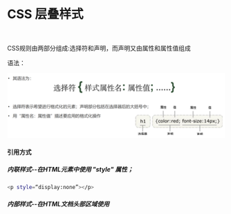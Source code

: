 # CSS 层叠样式

‍

CSS规则由两部分组成:选择符和声明，而声明又由属性和属性值组成

语法：

​![image](assets/image-20241017123353-hk3i65z.png)​

#### 引用方式

##### 内联样式--在HTML元素中使用 "style" 属性；

```bash
<p style=“display:none”></p>
```

##### 内部样式--在HTML文档头部<head>区域使用<style>元素，包含CSS

```bash
<style type="text/css">
选择符 { 样式属性:属性值; 样式属性:属性值;……}
选择符 { 样式属性:属性值; 样式属性:属性值;……}
</style>
```

|选择符|说明|实例|
| :----------: | :----------------------------------: | :-----------------------------------------------------------------------------------------------------------: |
|类型选择符|选择符是HTML标记的名称<br />p{}|​![image](assets/image-20241017124038-go3xvu8.png)​|
|类选择符|使用HTML元素的class属性<br />class---.|​![image](assets/image-20241017124135-d2ntxda.png)​|
|ID选择符|使用HTML的ID属性<br />id---#|​![image](assets/image-20241017124336-a8zw114.png)​|

‍

‍

##### 外部引用--使用外部CSS，通过<link>标签引入外部的CSS文件

解决很多页面需要引用到同样的样式

​![image](assets/image-20241017123544-8h3pxh0.png)​

格式

链入外部样式表文件

```bash
<link rel="stylesheet" type="text/css" href="样式表文件的地址">
```

导入外部样式表文件

```bash
<style type="text/css">
@import url(样式表的地址)；
选择符 { 样式属性:属性值; 样式属性:属性值;……}
选择符 { 样式属性:属性值; 样式属性:属性值;……}
……
</style>
```

##### 优先原则

同一选择符：按就近原则

不同选择符：内联 > ID > 类 > 类型 > 外部
